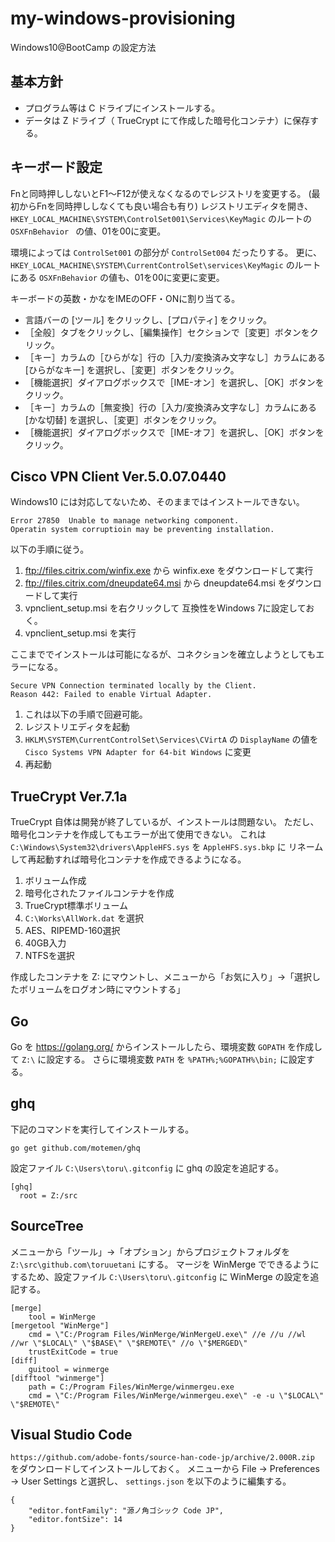 # my-windows-provisioning
Windows10@BootCamp の設定方法


## 基本方針
- プログラム等は C ドライブにインストールする。
- データは Z ドライブ（ TrueCrypt にて作成した暗号化コンテナ）に保存する。


## キーボード設定
Fnと同時押ししないとF1～F12が使えなくなるのでレジストリを変更する。
(最初からFnを同時押ししなくても良い場合も有り)
レジストリエディタを開き、 ```HKEY_LOCAL_MACHINE\SYSTEM\ControlSet001\Services\KeyMagic``` のルートの ```OSXFnBehavior ``` の値、01を00に変更。

環境によっては ```ControlSet001``` の部分が ```ControlSet004``` だったりする。
更に、 ```HKEY_LOCAL_MACHINE\SYSTEM\CurrentControlSet\services\KeyMagic``` のルートにある ```OSXFnBehavior```  の値も、01を00に変更に変更。

キーボードの英数・かなをIMEのOFF・ONに割り当てる。
* 言語バーの [ツール] をクリックし、[プロパティ] をクリック。
* ［全般］タブをクリックし、［編集操作］セクションで［変更］ボタンをクリック。
* ［キー］カラムの［ひらがな］行の［入力/変換済み文字なし］カラムにある [ひらがなキー] を選択し、［変更］ボタンをクリック。
 * ［機能選択］ダイアログボックスで［IME-オン］を選択し、［OK］ボタンをクリック。
* ［キー］カラムの［無変換］行の［入力/変換済み文字なし］カラムにある [かな切替] を選択し、［変更］ボタンをクリック。
 * ［機能選択］ダイアログボックスで［IME-オフ］を選択し、［OK］ボタンをクリック。


## Cisco VPN Client Ver.5.0.07.0440
Windows10 には対応してないため、そのままではインストールできない。
```
Error 27850  Unable to manage networking component. 
Operatin system corruptioin may be preventing installation. 
```

以下の手順に従う。

1. ftp://files.citrix.com/winfix.exe から winfix.exe をダウンロードして実行
1. ftp://files.citrix.com/dneupdate64.msi から dneupdate64.msi をダウンロードして実行
1. vpnclient_setup.msi を右クリックして 互換性をWindows 7に設定しておく。
1. vpnclient_setup.msi を実行

ここまででインストールは可能になるが、コネクションを確立しようとしてもエラーになる。
```
Secure VPN Connection terminated locally by the Client.
Reason 442: Failed to enable Virtual Adapter.
```

1. これは以下の手順で回避可能。
1. レジストリエディタを起動
1. `HKLM\SYSTEM\CurrentControlSet\Services\CVirtA` の `DisplayName` の値を
   `Cisco Systems VPN Adapter for 64-bit Windows` に変更
1. 再起動


## TrueCrypt Ver.7.1a
TrueCrypt 自体は開発が終了しているが、インストールは問題ない。
ただし、暗号化コンテナを作成してもエラーが出て使用できない。
これは `C:\Windows\System32\drivers\AppleHFS.sys` を `AppleHFS.sys.bkp` に
リネームして再起動すれば暗号化コンテナを作成できるようになる。

1. ボリューム作成
2. 暗号化されたファイルコンテナを作成
3. TrueCrypt標準ボリューム
4. ```C:\Works\AllWork.dat``` を選択
5. AES、RIPEMD-160選択
6. 40GB入力
7. NTFSを選択

作成したコンテナを Z: にマウントし、メニューから「お気に入り」->「選択したボリュームをログオン時にマウントする」



## Go
Go を https://golang.org/ からインストールしたら、環境変数 `GOPATH` を作成して `Z:\` に設定する。
さらに環境変数 `PATH` を `%PATH%;%GOPATH%\bin;` に設定する。



## ghq
下記のコマンドを実行してインストールする。
```
go get github.com/motemen/ghq
```

設定ファイル `C:\Users\toru\.gitconfig` に ghq の設定を追記する。
```
[ghq]
  root = Z:/src
```

## SourceTree
メニューから「ツール」->「オプション」からプロジェクトフォルダを ```Z:\src\github.com\toruuetani``` にする。
マージを WinMerge でできるようにするため、設定ファイル `C:\Users\toru\.gitconfig` に WinMerge の設定を追記する。

```
[merge]
	tool = WinMerge
[mergetool "WinMerge"]
    cmd = \"C:/Program Files/WinMerge/WinMergeU.exe\" //e //u //wl //wr \"$LOCAL\" \"$BASE\" \"$REMOTE\" //o \"$MERGED\"
    trustExitCode = true
[diff]
	guitool = winmerge
[difftool "winmerge"]
	path = C:/Program Files/WinMerge/winmergeu.exe
	cmd = \"C:/Program Files/WinMerge/winmergeu.exe\" -e -u \"$LOCAL\" \"$REMOTE\"
```


## Visual Studio Code
```https://github.com/adobe-fonts/source-han-code-jp/archive/2.000R.zip``` をダウンロードしてインストールしておく。
メニューから File -> Preferences -> User Settings と選択し、 ```settings.json``` を以下のように編集する。
```
{
    "editor.fontFamily": "源ノ角ゴシック Code JP",
    "editor.fontSize": 14
}
```
